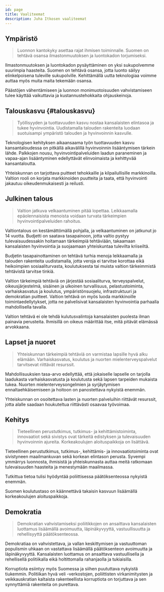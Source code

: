 ```yaml
---
id: page
title: Vaaliteemat
description: Juha Itkosen vaaliteemat
---
```


## Ympäristö

> Luonnon kantokyky asettaa rajat ihmisen toiminnalle. Suomen on tehtävä osansa ilmastonmuutoksen ja luontokadon torjumiseksi.

Ilmastonmuutoksen ja luontokadon pysäyttäminen on yksi sukupolvemme suurimpia haasteita. Suomen on tehtävä osansa, jotta luonto säilyy elinkelpoisena tuleville sukupolville. Kehittämällä uutta teknologiaa voimme auttaa myös muita maita tekemään osansa.

Päästöjen vähentämiseen ja luonnon monimuotoisuuden vahvistamiseen tulee käyttää vaikuttavia ja kustannustehokkaita ohjauskeinoja.


## Talouskasvu {#talouskasvu}

> Työllisyyden ja tuottavuuden kasvu nostaa kansalaisten elintasoa ja tukee hyvinvointia. Uudistamalla talouden rakenteita luodaan suotuisampi ympäristö talouden ja hyvinvoinnin kasvulle.

Teknologisen kehityksen aikaansaama työn tuottavuuden kasvu kansantaloudessa on pitkällä aikavälillä hyvinvoinnin lisääntymisen tärkein lähde. Palkkojen nousu, hyvinvointipalveluiden laadun paraneminen ja vapaa-ajan lisääntyminen edellyttävät elinvoimaista ja kehittyvää kansantaloutta.

Yhteiskunnan on tarjottava puitteet tehokkaille ja kilpailullisille markkinoilla. Valtion rooli on korjata markkinoiden puutteita ja taata, että hyvinvointi jakautuu oikeudenmukaisesti ja reilusti.


## Julkinen talous

> Valtion jatkuva velkaantuminen pitää lopettaa. Leikkaamalla epäolennaisista menoista voidaan turvata tärkeimpien hyvinvointipalveluiden rahoitus.

Valtiontalous on kestämättömällä pohjalla, ja velkaantuminen on jatkunut jo 14 vuotta. Budjetti on saatava tasapainoon, jotta valtio pystyy tulevaisuudessakin hoitamaan tärkeimpiä tehtäviään, takaamaan kansalaisten hyvinvointia ja suojaamaan yhteiskuntaa tulevilta kriiseiltä.

Budjetin tasapainottaminen on tehtävä turhia menoja leikkaamalla ja talouden rakenteita uudistamalla, jotta veroja ei tarvitse korottaa eikä heikoimpien sosiaaliturvasta, koulutuksesta tai muista valtion tärkeimmistä tehtävistä tarvitse tinkiä.

Valtion tärkeimpiä tehtäviä on järjestää sosiaaliturva, terveyspalvelut, oikeusjärjestelmä, sisäinen ja ulkoinen turvallisuus, pelastustoiminta, varhaiskasvatus ja koulutus, ympäristönsuojelu, infrastruktuuri ja demokratian puitteet. Valtion tehtävä on myös luoda markkinoille toimintaedellytykset, jotta ne palvelisivat kansalaisten hyvinvointia parhaalla mahdollisella tavalla.

Valtion tehtävä ei ole tehdä kulutusvalintoja kansalaisten puolesta ilman painavia perusteita. Ihmisillä on oikeus määrittää itse, mitä pitävät elämässä arvokkaana.

## Lapset ja nuoret

> Yhteiskunnan tärkeimpiä tehtäviä on varmistaa lapsille hyvä alku elämään. Varhaiskasvatus, koulutus ja nuorten mielenterveyspalvelut tarvitsevat riittävät resurssit.

Mahdollisuuksien tasa-arvo edellyttää, että jokaiselle lapselle on tarjolla laadukasta varhaiskasvatusta ja koulutusta sekä lapsen tarpeiden mukaista tukea. Nuorten mielenterveysongelmien ja syrjäytymisen ennaltaehkäisemiseen ja hoitoon on panostettava nykyistä enemmän.

Yhteiskunnan on osoitettava lasten ja nuorten palveluihin riittävät resurssit, jotta alalle saadaan houkuteltua riittävästi osaavaa työvoimaa.

## Kehitys

> Tieteellinen perustutkimus, tutkimus- ja kehittämistoiminta, innovaatiot sekä sivistys ovat tärkeitä edistyksen ja tulevaisuuden hyvinvoinnin ajureita. Korkeakoulujen aloituspaikkoja on lisättävä.

Tieteellinen perustutkimus, tutkimus-, kehittämis- ja innovaatiotoiminta ovat sivistyneen maailmankuvan sekä korkean elintason perusta. Syvempi ymmärrys luonnosta, ihmisistä ja yhteiskunnasta auttaa meitä ratkomaan tulevaisuuden haasteita ja menestymään maailmassa.

Tutkittua tietoa tulisi hyödyntää poliittisessa päätöksenteossa nykyistä enemmän.

Suomen koulutustaso on käännettävä takaisin kasvuun lisäämällä korkeakoulujen aloituspaikkoja.

## Demokratia

> Demokratian vahvistamiseksi poliitikkojen on ansaittava kansalaisten luottamus lisäämällä avoimuutta, läpinäkyvyyttä, vastuullisuutta ja rehellisyyttä päätöksenteossa.

Demokratiaa on vahvistettava, ja vallan keskittymisen ja vastuuttoman populismin uhkaan on vastattava lisäämällä päätöksenteon avoimuutta ja läpinäkyvyyttä. Kansalaisten luottamus on ansaittava vastuullisella ja rehellisellä politiikalla eikä holtittomalla rahanjaolla ja tukiaisilla.

Korruptiota esiintyy myös Suomessa ja siihen puututtava nykyistä tiukemmin. Politiikan hyvä veli -verkostojen, poliittisten virkanimitysten ja veikkauskratian kaltaista rakenteellista korruptiota on torjuttava ja sen synnyttämiä rakenteita on purettava.

